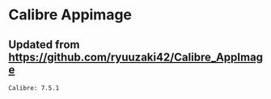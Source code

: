 # Calibre Appimage

## Updated from https://github.com/ryuuzaki42/Calibre_AppImage
    Calibre: 7.5.1
